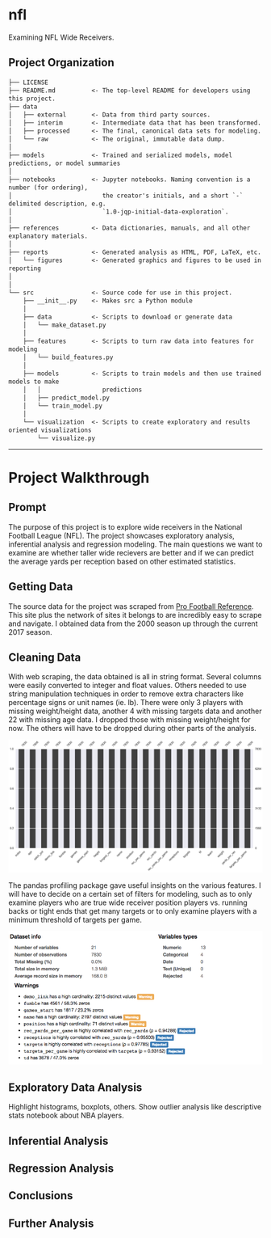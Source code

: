 nfl
==============================

Examining NFL Wide Receivers.

Project Organization
------------

    ├── LICENSE
    ├── README.md          <- The top-level README for developers using this project.
    ├── data
    │   ├── external       <- Data from third party sources.
    │   ├── interim        <- Intermediate data that has been transformed.
    │   ├── processed      <- The final, canonical data sets for modeling.
    │   └── raw            <- The original, immutable data dump.
    │
    ├── models             <- Trained and serialized models, model predictions, or model summaries
    │
    ├── notebooks          <- Jupyter notebooks. Naming convention is a number (for ordering),
    │                         the creator's initials, and a short `-` delimited description, e.g.
    │                         `1.0-jqp-initial-data-exploration`.
    │
    ├── references         <- Data dictionaries, manuals, and all other explanatory materials.
    │
    ├── reports            <- Generated analysis as HTML, PDF, LaTeX, etc.
    │   └── figures        <- Generated graphics and figures to be used in reporting
    │
    │
    └── src                <- Source code for use in this project.
        ├── __init__.py    <- Makes src a Python module
        │
        ├── data           <- Scripts to download or generate data
        │   └── make_dataset.py
        │
        ├── features       <- Scripts to turn raw data into features for modeling
        │   └── build_features.py
        │
        ├── models         <- Scripts to train models and then use trained models to make
        │   │                 predictions
        │   ├── predict_model.py
        │   └── train_model.py
        │
        └── visualization  <- Scripts to create exploratory and results oriented visualizations
            └── visualize.py


--------

# Project Walkthrough

## Prompt

The purpose of this project is to explore wide receivers in the National Football League (NFL). The project showcases exploratory analysis, inferential analysis and regression modeling. The main questions we want to examine are whether taller wide recievers are better and if we can predict the average yards per reception based on other estimated statistics.

## Getting Data

The source data for the project was scraped from [Pro Football Reference](https://www.pro-football-reference.com/years). This site plus the network of sites it belongs to are incredibly easy to scrape and navigate. I obtained data from the 2000 season up through the current 2017 season.

## Cleaning Data

With web scraping, the data obtained is all in string format. Several columns were easily converted to integer and float values. Others needed to use string manipulation techniques in order to remove extra characters like percentage signs or unit names (ie. lb). There were only 3 players with missing weight/height data, another 4 with missing targets data and another 22 with missing age data. I dropped those with missing weight/height for now. The others will have to be dropped during other parts of the analysis.

![Missing Data Visualization](reports/figures/missing_data.png)

The pandas profiling package gave useful insights on the various features. I will have to decide on a certain set of filters for modeling, such as to only examine players who are true wide receiver position players vs. running backs or tight ends that get many targets or to only examine players with a minimum threshold of targets per game.

![pandas profiling](reports/figures/pandas_profiling.png)

## Exploratory Data Analysis

Highlight histograms, boxplots, others. Show outlier analysis like descriptive stats notebook about NBA players.

## Inferential Analysis

## Regression Analysis

## Conclusions

## Further Analysis

